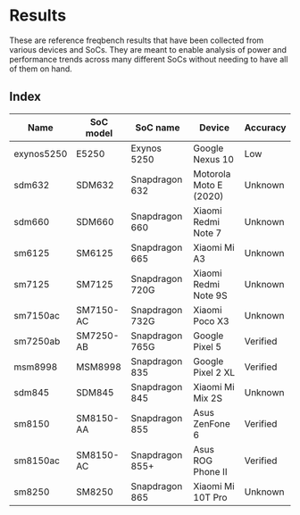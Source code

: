 # Results

These are reference freqbench results that have been collected from various devices and SoCs. They are meant to enable analysis of power and performance trends across many different SoCs without needing to have all of them on hand.

## Index

| Name       | SoC model | SoC name        | Device                 | Accuracy |
| ---------- | --------- | --------------- | ---------------------- | -------- |
| exynos5250 | E5250     | Exynos 5250     | Google Nexus 10        | Low      |
| sdm632     | SDM632    | Snapdragon 632  | Motorola Moto E (2020) | Unknown  |
| sdm660     | SDM660    | Snapdragon 660  | Xiaomi Redmi Note 7    | Unknown  |
| sm6125     | SM6125    | Snapdragon 665  | Xiaomi Mi A3           | Unknown  |
| sm7125     | SM7125    | Snapdragon 720G | Xiaomi Redmi Note 9S   | Unknown  |
| sm7150ac   | SM7150-AC | Snapdragon 732G | Xiaomi Poco X3         | Unknown  |
| sm7250ab   | SM7250-AB | Snapdragon 765G | Google Pixel 5         | Verified |
| msm8998    | MSM8998   | Snapdragon 835  | Google Pixel 2 XL      | Verified |
| sdm845     | SDM845    | Snapdragon 845  | Xiaomi Mi Mix 2S       | Unknown  |
| sm8150     | SM8150-AA | Snapdragon 855  | Asus ZenFone 6         | Verified |
| sm8150ac   | SM8150-AC | Snapdragon 855+ | Asus ROG Phone II      | Verified |
| sm8250     | SM8250    | Snapdragon 865  | Xiaomi Mi 10T Pro      | Unknown  |
